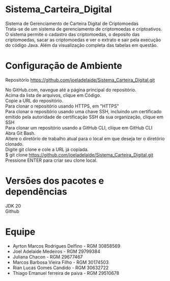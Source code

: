 # Sistema_Carteira_Digital
 Sistema de Gerenciamento de Carteira Digital de Criptomoedas<br>
Trata-se de um sistema de gerenciamento de criptomoedas e criptoativos. O sistema permite o cadastro das criptomoedas, o deposito das criptomoedas, sacar as criptomoedas e ver o extrato e sair pela execução do código Java. Além da visualização completa das tabelas em questão.

# Configuração de Ambiente
Repositório https://github.com/joeladelaide/Sistema_Carteira_Digital.git

No GitHub.com, navegue até a página principal do repositório. <br>
Acima da lista de arquivos, clique em  Código.<br>
Copie a URL do repositório.<br>
Para clonar o repositório usando HTTPS, em "HTTPS"<br>
Para clonar o repositório usando uma chave SSH, incluindo um certificado emitido pela autoridade de certificação SSH da sua organização, clique em SSH<br>
Para clonar um repositório usando a GitHub CLI, clique em GitHub CLI<br>
Abra Git Bash.<br>
Altere o diretório de trabalho atual para o local em que deseja ter o diretório clonado.<br>
Digite git clone e cole a URL já copiada.<br>
$ git clone https://github.com/joeladelaide/Sistema_Carteira_Digital.git<br>
Pressione ENTER para criar seu clone local.

# Versões dos pacotes e dependências
JDK 20 <br>
Github<br>

# Equipe
- Ayrton Marcos Rodrigues Delfino - RGM 30858569<br>
- Joel Adelaide Medeiros - RGM 29799384<br>
- Juliana Chacon - RGM 29677467<br>
- Marcos Barbosa Vieira Filho - RGM 30174503<br>
- Rian Lucas Gomes Candido - RGM 30632722<br>
- Thiago Emanuel ferreira de paiva - RGM 29510678<br>




